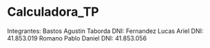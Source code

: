 # Calculadora_TP

Integrantes:
Bastos Agustin Taborda DNI: 
Fernandez Lucas Ariel DNI: 41.853.019
Romano Pablo Daniel DNI: 41.853.056
